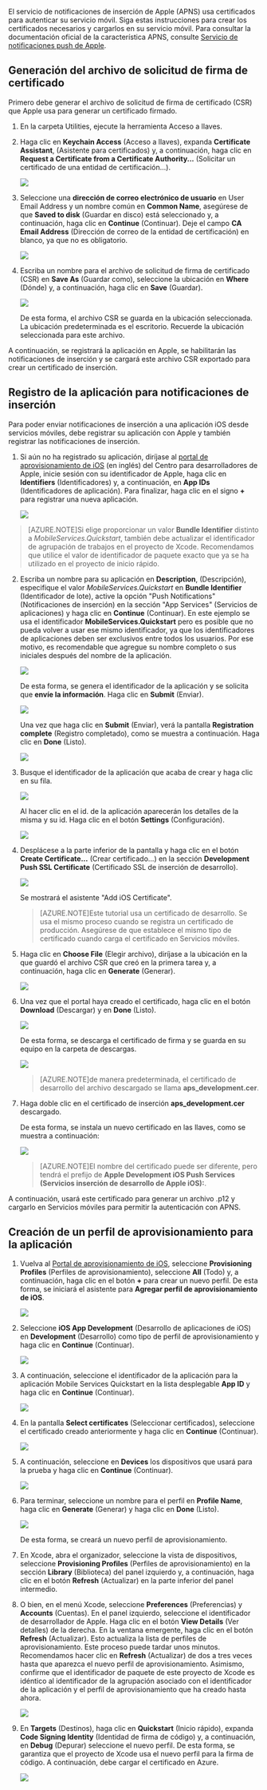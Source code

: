 
El servicio de notificaciones de inserción de Apple \(APNS\) usa certificados para autenticar su servicio móvil. Siga estas instrucciones para crear los certificados necesarios y cargarlos en su servicio móvil. Para consultar la documentación oficial de la característica APNS, consulte [Servicio de notificaciones push de Apple](http://go.microsoft.com/fwlink/p/?LinkId=272584).

## <a id="certificates"></a>Generación del archivo de solicitud de firma de certificado

Primero debe generar el archivo de solicitud de firma de certificado \(CSR\) que Apple usa para generar un certificado firmado.

1. En la carpeta Utilities, ejecute la herramienta Acceso a llaves.

2. Haga clic en **Keychain Access** \(Acceso a llaves\), expanda **Certificate Assistant**, \(Asistente para certificados\) y, a continuación, haga clic en **Request a Certificate from a Certificate Authority...** \(Solicitar un certificado de una entidad de certificación...\).

  	![](./media/enable-apple-push-notifications/mobile-services-ios-push-step5.png)

3. Seleccione una **dirección de correo electrónico de usuario** en User Email Address y un nombre común en **Common Name**, asegúrese de que **Saved to disk** \(Guardar en disco\) está seleccionado y, a continuación, haga clic en **Continue** \(Continuar\). Deje el campo **CA Email Address** \(Dirección de correo de la entidad de certificación\) en blanco, ya que no es obligatorio.

  	![](./media/enable-apple-push-notifications/mobile-services-ios-push-step6.png)

4. Escriba un nombre para el archivo de solicitud de firma de certificado \(CSR\) en **Save As** \(Guardar como\), seleccione la ubicación en **Where** \(Dónde\) y, a continuación, haga clic en **Save** \(Guardar\).

  	![](./media/enable-apple-push-notifications/mobile-services-ios-push-step7.png)

  	De esta forma, el archivo CSR se guarda en la ubicación seleccionada. La ubicación predeterminada es el escritorio. Recuerde la ubicación seleccionada para este archivo.

A continuación, se registrará la aplicación en Apple, se habilitarán las notificaciones de inserción y se cargará este archivo CSR exportado para crear un certificado de inserción.

## <a id="register"></a>Registro de la aplicación para notificaciones de inserción

Para poder enviar notificaciones de inserción a una aplicación iOS desde servicios móviles, debe registrar su aplicación con Apple y también registrar las notificaciones de inserción.

1. Si aún no ha registrado su aplicación, diríjase al <a href="http://go.microsoft.com/fwlink/p/?LinkId=272456" target="_blank">portal de aprovisionamiento de iOS</a> \(en inglés\) del Centro para desarrolladores de Apple, inicie sesión con su identificador de Apple, haga clic en **Identifiers** \(Identificadores\) y, a continuación, en **App IDs** \(Identificadores de aplicación\). Para finalizar, haga clic en el signo **+** para registrar una nueva aplicación.

   	![](./media/enable-apple-push-notifications/mobile-services-ios-push-02.png)



> [AZURE.NOTE]Si elige proporcionar un valor <strong>Bundle Identifier</strong> distinto a <i>MobileServices.Quickstart</i>, también debe actualizar el identificador de agrupación de trabajos en el proyecto de Xcode. Recomendamos que utilice el valor de identificador de paquete exacto que ya se ha utilizado en el proyecto de inicio rápido.

2. Escriba un nombre para su aplicación en **Description**, \(Descripción\), especifique el valor _MobileServices.Quickstart_ en **Bundle Identifier** \(Identificador de lote\), active la opción "Push Notifications" \(Notificaciones de inserción\) en la sección "App Services" \(Servicios de aplicaciones\) y haga clic en **Continue** \(Continuar\). En este ejemplo se usa el identificador **MobileServices.Quickstart** pero es posible que no pueda volver a usar ese mismo identificador, ya que los identificadores de aplicaciones deben ser exclusivos entre todos los usuarios. Por ese motivo, es recomendable que agregue su nombre completo o sus iniciales después del nombre de la aplicación.


    ![](./media/enable-apple-push-notifications/mobile-services-ios-push-03.png)

   	De esta forma, se genera el identificador de la aplicación y se solicita que **envíe la información**. Haga clic en **Submit** \(Enviar\).


    ![](./media/enable-apple-push-notifications/mobile-services-ios-push-04.png)


   	Una vez que haga clic en **Submit** \(Enviar\), verá la pantalla **Registration complete** \(Registro completado\), como se muestra a continuación. Haga clic en **Done** \(Listo\).


    ![](./media/enable-apple-push-notifications/mobile-services-ios-push-05.png)


3. Busque el identificador de la aplicación que acaba de crear y haga clic en su fila.

   	![](./media/enable-apple-push-notifications/mobile-services-ios-push-06.png)

   	Al hacer clic en el id. de la aplicación aparecerán los detalles de la misma y su id. Haga clic en el botón **Settings** \(Configuración\).

   	![](./media/enable-apple-push-notifications/mobile-services-ios-push-07.png)

4. Desplácese a la parte inferior de la pantalla y haga clic en el botón **Create Certificate...** \(Crear certificado...\) en la sección **Development Push SSL Certificate** \(Certificado SSL de inserción de desarrollo\).

   	![](./media/enable-apple-push-notifications/mobile-services-ios-push-08.png)

   	Se mostrará el asistente "Add iOS Certificate".

    > [AZURE.NOTE]Este tutorial usa un certificado de desarrollo. Se usa el mismo proceso cuando se registra un certificado de producción. Asegúrese de que establece el mismo tipo de certificado cuando carga el certificado en Servicios móviles.

5. Haga clic en **Choose File** \(Elegir archivo\), diríjase a la ubicación en la que guardó el archivo CSR que creó en la primera tarea y, a continuación, haga clic en **Generate** \(Generar\).

  	![](./media/enable-apple-push-notifications/mobile-services-ios-push-10.png)

6. Una vez que el portal haya creado el certificado, haga clic en el botón **Download** \(Descargar\) y en **Done** \(Listo\).

  	![](./media/enable-apple-push-notifications/mobile-services-ios-push-11.png)

   	De esta forma, se descarga el certificado de firma y se guarda en su equipo en la carpeta de descargas.

  	![](./media/enable-apple-push-notifications/mobile-services-ios-push-step9.png)

    > [AZURE.NOTE]de manera predeterminada, el certificado de desarrollo del archivo descargado se llama **aps\_development.cer**.

7. Haga doble clic en el certificado de inserción **aps\_development.cer** descargado.

   	De esta forma, se instala un nuevo certificado en las llaves, como se muestra a continuación:

   	![](./media/enable-apple-push-notifications/mobile-services-ios-push-step10.png)

    > [AZURE.NOTE]El nombre del certificado puede ser diferente, pero tendrá el prefijo de **Apple Development iOS Push Services \(Servicios inserción de desarrollo de Apple iOS\):**.

A continuación, usará este certificado para generar un archivo .p12 y cargarlo en Servicios móviles para permitir la autenticación con APNS.

## <a id="profile"></a>Creación de un perfil de aprovisionamiento para la aplicación

1. Vuelva al <a href="http://go.microsoft.com/fwlink/p/?LinkId=272456" target="_blank">Portal de aprovisionamiento de iOS</a>, seleccione **Provisioning Profiles** \(Perfiles de aprovisionamiento\), seleccione **All** \(Todo\) y, a continuación, haga clic en el botón **+** para crear un nuevo perfil. De esta forma, se iniciará el asistente para **Agregar perfil de aprovisionamiento de iOS**.

   	![](./media/enable-apple-push-notifications/mobile-services-ios-push-12.png)

2. Seleccione **iOS App Development** \(Desarrollo de aplicaciones de iOS\) en **Development** \(Desarrollo\) como tipo de perfil de aprovisionamiento y haga clic en **Continue** \(Continuar\).

   	![](./media/enable-apple-push-notifications/mobile-services-ios-push-13.png)

3. A continuación, seleccione el identificador de la aplicación para la aplicación Mobile Services Quickstart en la lista desplegable **App ID** y haga clic en **Continue** \(Continuar\).

   	![](./media/enable-apple-push-notifications/mobile-services-ios-push-14.png)

4. En la pantalla **Select certificates** \(Seleccionar certificados\), seleccione el certificado creado anteriormente y haga clic en **Continue** \(Continuar\).

   	![](./media/enable-apple-push-notifications/mobile-services-ios-push-15.png)

5. A continuación, seleccione en **Devices** los dispositivos que usará para la prueba y haga clic en **Continue** \(Continuar\).

   	![](./media/enable-apple-push-notifications/mobile-services-ios-push-16.png)

6. Para terminar, seleccione un nombre para el perfil en **Profile Name**, haga clic en **Generate** \(Generar\) y haga clic en **Done** \(Listo\).

   	![](./media/enable-apple-push-notifications/mobile-services-ios-push-17.png)

  	De esta forma, se creará un nuevo perfil de aprovisionamiento.

7. En Xcode, abra el organizador, seleccione la vista de dispositivos, seleccione **Provisioning Profiles** \(Perfiles de aprovisionamiento\) en la sección **Library** \(Biblioteca\) del panel izquierdo y, a continuación, haga clic en el botón **Refresh** \(Actualizar\) en la parte inferior del panel intermedio.

8. O bien, en el menú Xcode, seleccione  **Preferences** \(Preferencias\) y **Accounts** \(Cuentas\). En el panel izquierdo, seleccione el identificador de desarrollador de Apple. Haga clic en el botón **View Details** \(Ver detalles\) de la derecha. En la ventana emergente, haga clic en el botón **Refresh** \(Actualizar\). Esto actualiza la lista de perfiles de aprovisionamiento. Este proceso puede tardar unos minutos. Recomendamos hacer clic en **Refresh** \(Actualizar\) de dos a tres veces hasta que aparezca el nuevo perfil de aprovisionamiento. Asimismo, confirme que el identificador de paquete de este proyecto de Xcode es idéntico al identificador de la agrupación asociado con el identificador de la aplicación y el perfil de aprovisionamiento que ha creado hasta ahora.

    ![](./media/enable-apple-push-notifications/mobile-services-ios-push-01.png)

9. En **Targets** \(Destinos\), haga clic en **Quickstart** \(Inicio rápido\), expanda **Code Signing Identity** \(Identidad de firma de código\) y, a continuación, en **Debug** \(Depurar\) seleccione el nuevo perfil. De esta forma, se garantiza que el proyecto de Xcode usa el nuevo perfil para la firma de código. A continuación, debe cargar el certificado en Azure.

   	![](./media/enable-apple-push-notifications/mobile-services-ios-push-step17.png)

<!--HONumber=54-->